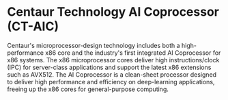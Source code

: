 # Centaur Technology AI Coprocessor (CT-AIC)

Centaur's microprocessor-design technology includes both a high-performance
x86 core and the industry's first integrated AI Coprocessor for x86 systems.
The x86 microprocessor cores deliver high instructions/clock (IPC) for
server-class applications and support the latest x86 extensions such as
AVX512. The AI Coprocessor is a clean-sheet processor designed to deliver high
performance and efficiency on deep-learning applications, freeing up the x86
cores for general-purpose computing.

